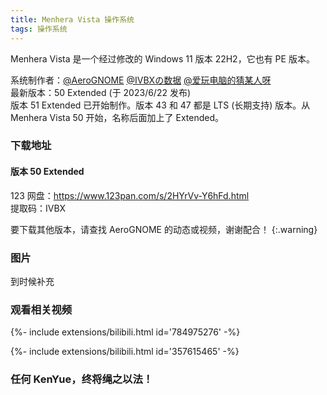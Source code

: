 ```yaml
---
title: Menhera Vista 操作系统
tags: 操作系统
---
```


Menhera Vista 是一个经过修改的 Windows 11 版本 22H2，它也有 PE 版本。<br>
<!--more-->
系统制作者：[@AeroGNOME](https://space.bilibili.com/515586861) [@IVBXの数据](https://space.bilibili.com/1171551865) [@爱玩电脑的猜某人呀](https://space.bilibili.com/3493123969780201)<br>
最新版本：50 Extended (于 2023/6/22 发布)<br>
版本 51 Extended 已开始制作。版本 43 和 47 都是 LTS (长期支持) 版本。从 Menhera Vista 50 开始，名称后面加上了 Extended。

### 下载地址

#### 版本 50 Extended

123 网盘：https://www.123pan.com/s/2HYrVv-Y6hFd.html<br>
提取码：IVBX

要下载其他版本，请查找 AeroGNOME 的动态或视频，谢谢配合！
{:.warning}

### 图片

到时候补充

### 观看相关视频

{%- include extensions/bilibili.html id='784975276' -%}

{%- include extensions/bilibili.html id='357615465' -%}

### 任何 KenYue，终将绳之以法！